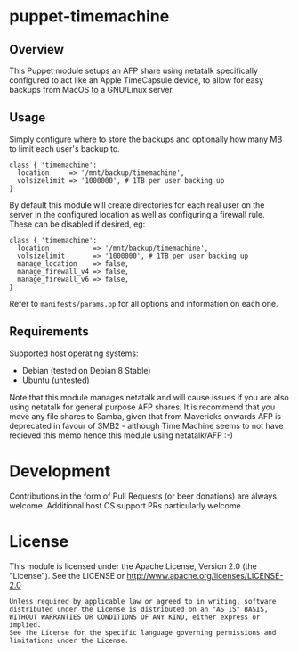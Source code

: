 # puppet-timemachine

## Overview

This Puppet module setups an AFP share using netatalk specifically configured
to act like an Apple TimeCapsule device, to allow for easy backups from MacOS
to a GNU/Linux server.


## Usage

Simply configure where to store the backups and optionally how many MB to
limit each user's backup to.

    class { 'timemachine':
      location     => '/mnt/backup/timemachine',
      volsizelimit => '1000000', # 1TB per user backing up
    }

By default this module will create directories for each real user on the server
in the configured location as well as configuring a firewall rule. These can be
disabled if desired, eg:

    class { 'timemachine':
      location           => '/mnt/backup/timemachine',
      volsizelimit       => '1000000', # 1TB per user backing up
      manage_location    => false,
      manage_firewall_v4 => false,
      manage_firewall_v6 => false,
    }

Refer to `manifests/params.pp` for all options and information on each one.


## Requirements

Supported host operating systems:
* Debian (tested on Debian 8 Stable)
* Ubuntu (untested)

Note that this module manages netatalk and will cause issues if you are also
using netatalk for general purpose AFP shares. It is recommend that you move
any file shares to Samba, given that from Mavericks onwards AFP is deprecated
in favour of SMB2 - although Time Machine seems to not have recieved this memo
hence this module using netatalk/AFP :-)


# Development

Contributions in the form of Pull Requests (or beer donations) are always
welcome. Additional host OS support PRs particularly welcome.


# License

This module is licensed under the Apache License, Version 2.0 (the "License").
See the LICENSE or http://www.apache.org/licenses/LICENSE-2.0

    Unless required by applicable law or agreed to in writing, software
    distributed under the License is distributed on an "AS IS" BASIS,
    WITHOUT WARRANTIES OR CONDITIONS OF ANY KIND, either express or implied.
    See the License for the specific language governing permissions and
    limitations under the License.


